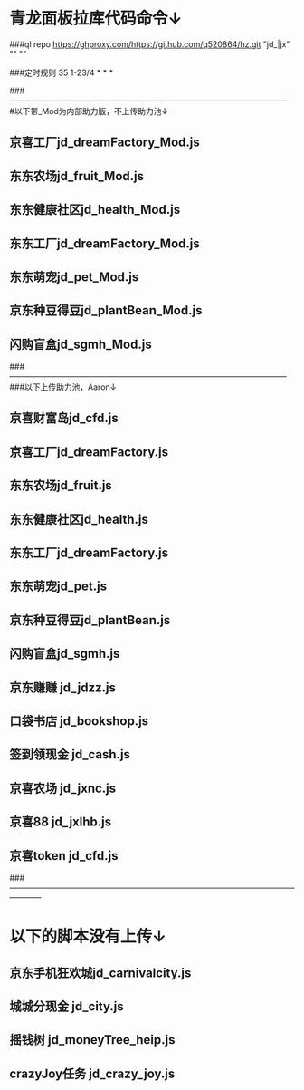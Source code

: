 # 青龙面板拉库代码命令↓

###ql repo https://ghproxy.com/https://github.com/q520864/hz.git "jd_|jx" "" ""

###定时规则  35 1-23/4 * * *

###———————————————————————————————————     
#以下带_Mod为内部助力版，不上传助力池↓
## 京喜工厂jd_dreamFactory_Mod.js
## 东东农场jd_fruit_Mod.js
## 东东健康社区jd_health_Mod.js
## 东东工厂jd_dreamFactory_Mod.js
## 东东萌宠jd_pet_Mod.js
## 京东种豆得豆jd_plantBean_Mod.js
## 闪购盲盒jd_sgmh_Mod.js

###———————————————————————————————————     
###以下上传助力池，Aaron↓
## 京喜财富岛jd_cfd.js
## 京喜工厂jd_dreamFactory.js
## 东东农场jd_fruit.js
## 东东健康社区jd_health.js
## 东东工厂jd_dreamFactory.js
## 东东萌宠jd_pet.js
## 京东种豆得豆jd_plantBean.js
## 闪购盲盒jd_sgmh.js

## 京东赚赚 jd_jdzz.js
## 口袋书店 jd_bookshop.js
## 签到领现金 jd_cash.js
## 京喜农场 jd_jxnc.js
## 京喜88 jd_jxlhb.js
## 京喜token jd_cfd.js

###————————————————————————————————————————
# 以下的脚本没有上传↓
## 京东手机狂欢城jd_carnivalcity.js
## 城城分现金 jd_city.js
## 摇钱树 jd_moneyTree_heip.js
## crazyJoy任务 jd_crazy_joy.js
